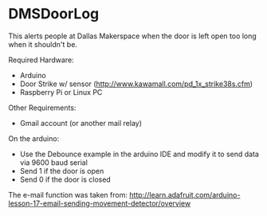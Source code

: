 DMSDoorLog
==========

This alerts people at Dallas Makerspace when the door is left open too long when it shouldn't be.

Required Hardware:
 - Arduino 
 - Door Strike w/ sensor (http://www.kawamall.com/pd_1x_strike38s.cfm)
 - Raspberry Pi or Linux PC

Other Requirements:
 - Gmail account (or another mail relay)

On the arduino:
 - Use the Debounce example in the arduino IDE and modify it to send data via 9600 baud serial
 - Send 1 if the door is open
 - Send 0 if the door is closed


The e-mail function was taken from: http://learn.adafruit.com/arduino-lesson-17-email-sending-movement-detector/overview
